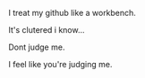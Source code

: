 I treat my github like a workbench.

It's clutered i know...




Dont judge me.

I feel like you're judging me.
